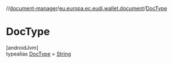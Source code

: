 //[document-manager](../../../index.md)/[eu.europa.ec.eudi.wallet.document](../index.md)/[DocType](index.md)

# DocType

[androidJvm]\
typealias [DocType](index.md) = [String](https://kotlinlang.org/api/latest/jvm/stdlib/kotlin-stdlib/kotlin/-string/index.html)
